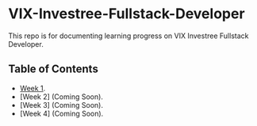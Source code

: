 # VIX-Investree-Fullstack-Developer
This repo is for documenting learning progress on VIX Investree Fullstack Developer.

## Table of Contents
- [Week 1](https://github.com/virgiawankusuma/VIX-Investree-Fullstack-Developer/tree/week-1/).  
- [Week 2] (Coming Soon).  
- [Week 3] (Coming Soon).  
- [Week 4] (Coming Soon).  
